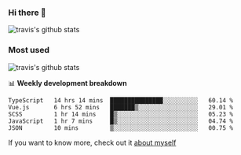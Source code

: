 ### Hi there 👋

<!--
**HondryTravis/HondryTravis** is a ✨ _special_ ✨ repository because its `README.md` (this file) appears on your GitHub profile.

Here are some ideas to get you started:

- 🔭 I’m currently working on ...
- 🌱 I’m currently learning ...
- 👯 I’m looking to collaborate on ...
- 🤔 I’m looking for help with ...
- 💬 Ask me about ...
- 📫 How to reach me: ...
- 😄 Pronouns: ...
- ⚡ Fun fact: ...
-->

![travis's github stats](https://github-readme-stats.vercel.app/api?username=HondryTravis&hide=stars)
### Most used
![travis's github stats](https://github-readme-stats.anuraghazra1.vercel.app/api/top-langs/?username=HondryTravis&layout=compact&hide_title=true)

📊 **Weekly development breakdown**

<!--START_SECTION:waka-->

```text
TypeScript   14 hrs 14 mins  ███████████████░░░░░░░░░░   60.14 %
Vue.js       6 hrs 52 mins   ███████▒░░░░░░░░░░░░░░░░░   29.01 %
SCSS         1 hr 14 mins    █▒░░░░░░░░░░░░░░░░░░░░░░░   05.23 %
JavaScript   1 hr 7 mins     █▒░░░░░░░░░░░░░░░░░░░░░░░   04.74 %
JSON         10 mins         ▒░░░░░░░░░░░░░░░░░░░░░░░░   00.75 %
```

<!--END_SECTION:waka-->

If you want to know more, check out it [about myself](https://hondrytravis.github.io/)
